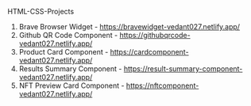 HTML-CSS-Projects

1. Brave Browser Widget - https://bravewidget-vedant027.netlify.app/
2. Github QR Code Component - https://githubqrcode-vedant027.netlify.app/
3. Product Card Component - https://cardcomponent-vedant027.netlify.app/
4. Results Summary Component - https://result-summary-component-vedant027.netlify.app/
5. NFT Preview Card Component - https://nftcomponent-vedant027.netlify.app/
